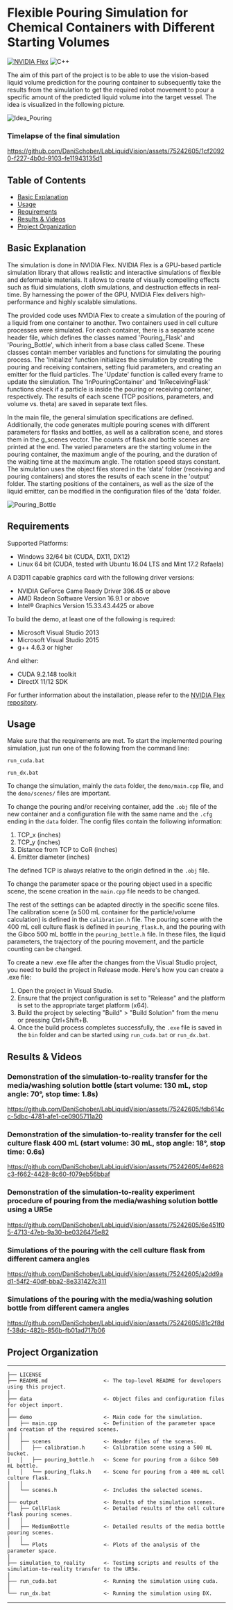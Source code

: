 
# Flexible Pouring Simulation for Chemical Containers with Different Starting Volumes
 
[![NVIDIA Flex](https://img.shields.io/badge/NVIDIA-Flex-green)](https://developer.nvidia.com/flex)
![C++](https://img.shields.io/badge/C++-11-orange)

The aim of this part of the project is to be able to use the vision-based liquid volume prediction for the pouring container to subsequently take the results from the simulation to get the required robot movement to pour a specific amount of the predicted liquid volume into the target vessel. The idea is visualized in the following picture.

![Idea_Pouring](https://github.com/DaniSchober/LabLiquidVision/assets/75242605/22f34bab-c1ff-4e21-8b93-68bc24e62e57)

### Timelapse of the final simulation
https://github.com/DaniSchober/LabLiquidVision/assets/75242605/1cf20920-f227-4b0d-9103-fe11943135d1

## Table of Contents

- [Basic Explanation](#explanation)
- [Usage](#usage)
- [Requirements](#requirements)
- [Results & Videos](#results)
- [Project Organization](#orga)


## <a id="explanation"></a> Basic Explanation

The simulation is done in NVIDIA Flex. NVIDIA Flex is a GPU-based particle simulation library that allows realistic and interactive simulations of flexible and deformable materials. It allows to create of visually compelling effects such as fluid simulations, cloth simulations, and destruction effects in real-time. By harnessing the power of the GPU, NVIDIA Flex delivers high-performance and highly scalable simulations.

The provided code uses NVIDIA Flex to create a simulation of the pouring of a liquid from one container to another. Two containers used in cell culture processes were simulated. 
For each container, there is a separate scene header file, which defines the classes named 'Pouring_Flask' and 'Pouring_Bottle', which inherit from a base class called Scene.
These classes contain member variables and functions for simulating the pouring process. The 'Initialize' function initializes the simulation by creating the pouring and receiving containers, setting fluid parameters, and creating an emitter for the fluid particles. The 'Update' function is called every frame to update the simulation. The 'InPouringContainer' and 'InReceivingFlask' functions check if a particle is inside the pouring or receiving container, respectively. The results of each scene (TCP positions, parameters, and volume vs. theta) are saved in separate text files.

In the main file, the general simulation specifications are defined. Additionally, the code generates multiple pouring scenes with different parameters for flasks and bottles, as well as a calibration scene, and stores them in the g_scenes vector. The counts of flask and bottle scenes are printed at the end. The varied parameters are the starting volume in the pouring container, the maximum angle of the pouring, and the duration of the waiting time at the maximum angle. The rotation speed stays constant. The simulation uses the object files stored in the 'data' folder (receiving and pouring containers) and stores the results of each scene in the 'output' folder. The starting positions of the containers, as well as the size of the liquid emitter, can be modified in the configuration files of the 'data' folder.

![Pouring_Bottle](https://github.com/DaniSchober/LabLiquidVision/assets/75242605/98932a03-626c-491b-a0c8-84631a8608ad)

## Requirements

Supported Platforms:

* Windows 32/64 bit (CUDA, DX11, DX12)
* Linux 64 bit (CUDA, tested with Ubuntu 16.04 LTS and Mint 17.2 Rafaela)

A D3D11 capable graphics card with the following driver versions:

* NVIDIA GeForce Game Ready Driver 396.45 or above
* AMD Radeon Software Version 16.9.1 or above
* Intel® Graphics Version 15.33.43.4425 or above

To build the demo, at least one of the following is required:

* Microsoft Visual Studio 2013
* Microsoft Visual Studio 2015
* g++ 4.6.3 or higher

And either: 

* CUDA 9.2.148 toolkit
* DirectX 11/12 SDK

For further information about the installation, please refer to the [NVIDIA Flex repository](https://github.com/NVIDIAGameWorks/FleX).

## Usage
Make sure that the requirements are met. To start the implemented pouring simulation, just run one of the following from the command line:

```
run_cuda.bat
```
```
run_dx.bat
```

To change the simulation, mainly the `data` folder, the `demo/main.cpp` file, and the `demo/scenes/` files are important.

To change the pouring and/or receiving container, add the `.obj` file of the new container and a configuration file with the same name and the `.cfg` ending in the `data` folder. The config files contain the following information: 

1. TCP_x (inches)
2. TCP_y (inches)
3. Distance from TCP to CoR (inches)
4. Emitter diameter (inches)

The defined TCP is always relative to the origin defined in the `.obj` file.

To change the parameter space or the pouring object used in a specific scene, the scene creation in the `main.cpp` file needs to be changed.

The rest of the settings can be adapted directly in the specific scene files. The calibration scene (a 500 mL container for the particle/volume calculation) is defined in the `calibration.h` file. The pouring scene with the 400 mL cell culture flask is defined in `pouring_flask.h`, and the pouring with the Gibco 500 mL bottle in the `pouring_bottle.h` file. In these files, the liquid parameters, the trajectory of the pouring movement, and the particle counting can be changed.

To create a new .exe file after the changes from the Visual Studio project, you need to build the project in Release mode. Here's how you can create a .exe file:

1. Open the project in Visual Studio.
2. Ensure that the project configuration is set to "Release" and the platform is set to the appropriate target platform (x64).
3. Build the project by selecting "Build" > "Build Solution" from the menu or pressing Ctrl+Shift+B.
4. Once the build process completes successfully, the `.exe` file is saved in the `bin` folder and can be started using `run_cuda.bat` or `run_dx.bat`.

## <a id="results"></a> Results & Videos

### Demonstration of the simulation-to-reality transfer for the media/washing solution bottle (start volume: 130 mL, stop angle: 70°, stop time: 1.8s)

https://github.com/DaniSchober/LabLiquidVision/assets/75242605/fdb614cc-5dbc-4781-afe1-ce0905711a20

### Demonstration of the simulation-to-reality transfer for the cell culture flask 400 mL (start volume: 30 mL, stop angle: 18°, stop time: 0.6s)

https://github.com/DaniSchober/LabLiquidVision/assets/75242605/4e8628c3-f662-4428-8c60-f079eb56bbaf

### Demonstration of the simulation-to-reality experiment procedure of pouring from the media/washing solution bottle using a UR5e

https://github.com/DaniSchober/LabLiquidVision/assets/75242605/6e451f05-4713-47eb-9a30-be0326475e82

### Simulations of the pouring with the cell culture flask from different camera angles

https://github.com/DaniSchober/LabLiquidVision/assets/75242605/a2dd9ad1-54f2-40df-bba2-8e331427c311

### Simulations of the pouring with the media/washing solution bottle from different camera angles

https://github.com/DaniSchober/LabLiquidVision/assets/75242605/81c2f8df-38dc-482b-856b-fb01ad717b06

## <a id="orga"></a> Project Organization

------------

    ├── LICENSE
    ├── README.md                  <- The top-level README for developers using this project.
    │
    ├── data                       <- Object files and configuration files for object import.
    │
    ├── demo                       <- Main code for the simulation.
    │   ├── main.cpp               <- Definition of the parameter space and creation of the required scenes.
    │   │
    │   ├── scenes                 <- Header files of the scenes.
    │   │   ├── calibration.h      <- Calibration scene using a 500 mL bucket.
    │   │   ├── pouring_bottle.h   <- Scene for pouring from a Gibco 500 mL bottle.
    │   │   └── pouring_flaks.h    <- Scene for pouring from a 400 mL cell culture flask.
    │   │   
    │   └── scenes.h               <- Includes the selected scenes.
    │
    ├── output                     <- Results of the simulation scenes.
    │   ├── CellFlask              <- Detailed results of the cell culture flask pouring scenes.
    │   │
    │   ├── MediumBottle           <- Detailed results of the media bottle pouring scenes.
    │   │
    │   └── Plots                  <- Plots of the analysis of the parameter space.
    │      
    ├── simulation_to_reality      <- Testing scripts and results of the simulation-to-reality transfer to the UR5e.
    │    
    ├── run_cuda.bat               <- Running the simulation using cuda.  
    │
    └── run_dx.bat                 <- Running the simulation using DX.  

--------









